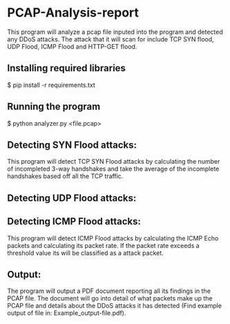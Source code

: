 # PCAP-Analysis-report
This program will analyze a pcap file inputed into the program and detected any DDoS attacks. The attack that it will scan for include TCP SYN flood, UDP Flood, ICMP Flood and HTTP-GET flood.
## Installing required libraries
$ pip install -r requirements.txt
## Running the program 
$ python analyzer.py <file.pcap>
## Detecting SYN Flood attacks: 
This program will detect TCP SYN Flood attacks by calculating the number of incompleted 3-way handshakes and take the average of the incomplete handshakes based off all the TCP traffic.

## Detecting UDP Flood attacks:

## Detecting ICMP Flood attacks:
This program will detect ICMP Flood attacks by calculating the ICMP Echo packets and calculating its packet rate. If the packet rate exceeds a threshold value its will be classified as a attack packet.


## Output:
The program will output a PDF document reporting all its findings in the PCAP file. The document will go into detail of what packets make up the PCAP file and details about the DDoS attacks it has detected (Find example output of file in: Example_output-file.pdf). 


